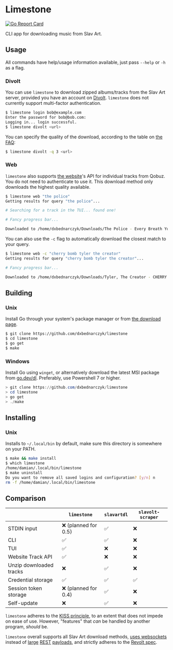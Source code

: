 # Limestone
[![Go Report Card](https://goreportcard.com/badge/github.com/dxbednarczyk/limestone)](https://goreportcard.com/report/github.com/dxbednarczyk/limestone)

CLI app for downloading music from Slav Art.

## Usage

All commands have help/usage information available, just pass `--help` or `-h` as a flag.

### Divolt 

You can use `limestone` to download zipped albums/tracks from the Slav Art server, provided you have an account on [Divolt](https://divolt.xyz). `limestone` does not currently support multi-factor authentication.

```bash
$ limestone login bob@example.com
Enter the password for bob@bob.com:
Logging in... login successful.
$ limestone divolt <url>
```

You can specify the quality of the download, according to the table on [the FAQ](https://rentry.org/slavart):
```bash
$ limestone divolt -q 3 <url>
```

### Web

`limestone` also supports [the website](https://slavart.gamesdrive.net)'s API for individual tracks from Qobuz. You do not need to authenticate to use it. This download method only downloads the highest quality available.

```bash
$ limestone web "the police"
Getting results for query "the police"...

# Searching for a track in the TUI... found one!

# Fancy progress bar...

Downloaded to /home/dxbednarczyk/Downloads/The Police - Every Breath You Take.flac
```

You can also use the `-c` flag to automatically download the closest match to your query.

```bash
$ limestone web -c "cherry bomb tyler the creator"
Getting results for query "cherry bomb tyler the creator"...

# Fancy progress bar...

Downloaded to /home/dxbednarczyk/Downloads/Tyler, The Creator - CHERRY BOMB.flac
```

## Building

### Unix
Install Go through your system's package manager or from [the download page](https://go.dev/dl/).

```bash
$ git clone https://github.com/dxbednarczyk/limestone
$ cd limestone
$ go get
$ make
```

### Windows
Install Go using `winget`, or alternatively download the latest MSI package from [go.dev/dl](https://go.dev/dl/). Preferably, use Powershell 7 or higher.

```powershell
> git clone https://github.com/dxbednarczyk/limestone
> cd limestone
> go get
> ./make
```

## Installing

### Unix

Installs to `~/.local/bin` by default, make sure this directory is somewhere on your PATH.

```bash
$ make && make install
$ which limestone
/home/damian/.local/bin/limestone
$ make uninstall
Do you want to remove all saved logins and configuration? [y/n] n
rm -f /home/damian/.local/bin/limestone
```

## Comparison
|  | `limestone` | `slavartdl` | `slavolt-scraper` |
|--|--|--|--|
| STDIN input | ❌ (planned for 0.5) | ✅ | ❌ |
| CLI | ✅ | ✅  | ❌ |
| TUI | ✅ | ❌ | ❌ |
| Website Track API | ✅ | ❌ | ❌ |
| Unzip downloaded tracks | ❌ | ✅ | ❌ |
| Credential storage | ✅ | ✅ | ✅ |
| Session token storage | ❌ (planned for 0.4) | ✅ | ❌ |
| Self-update | ❌ | ✅ | ❌ |

`limestone` adheres to the [KISS principle](https://en.wikipedia.org/wiki/KISS_principle), to an extent that does not impede on ease of use. However, "features" that *can* be handled by another program, *should* be. 

`limestone` overall supports all Slav Art download methods, [uses websockets](https://github.com/dxbednarczyk/limestone/blob/1b173b920bea81c9ff565f4d05ee9a407793bb79/divolt/channels.go#L74) instead of [large](https://github.com/D0otDo0t/slavolt-scraper/blob/d189ae68241144cd74e40cad13a3f84279361265/slavolt_scraper.py#L75) [REST](https://github.com/tywil04/slavartdl/blob/35692f1883ad6bbe36fc54e8a738b55653a4d6db/internal/slavart/slavart.go#L93) [payloads](https://github.com/tywil04/slavartdl/blob/35692f1883ad6bbe36fc54e8a738b55653a4d6db/internal/slavart/slavart.go#L113), and strictly adheres to the [Revolt spec](https://developers.revolt.chat/).
